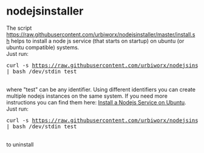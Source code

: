 # nodejsinstaller
The script https://raw.githubusercontent.com/urbiworx/nodejsinstaller/master/install.sh helps to install a node js service (that starts on startup) on ubuntu (or ubuntu compatible) systems. <br/>
Just run: <pre>curl -s https://raw.githubusercontent.com/urbiworx/nodejsinstaller/master/install.sh | bash /dev/stdin test </pre><br/>
where "test" can be any identifier. Using different identifiers you can create multiple nodejs instances on the same system. If you need more instructions you can find them here: <a href="http://www.urbiworx.de/2017/01/install-nodejs-service-on-ubuntu.html">Install a Nodejs Service on Ubuntu</a>.<br/>
Just run: <pre>curl -s https://raw.githubusercontent.com/urbiworx/nodejsinstaller/master/uninstall.sh | bash /dev/stdin test </pre><br/> to uninstall